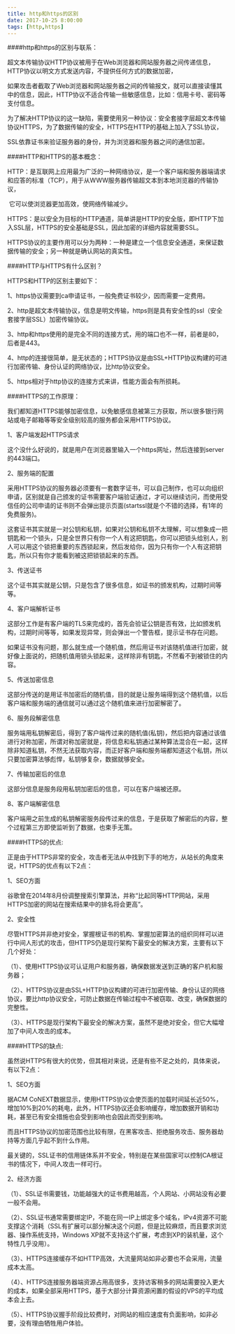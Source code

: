 ```yaml
---
title: http和https的区别
date: 2017-10-25 8:00:00
tags: [http,https]
---
```




####http和https的区别与联系：

超文本传输协议HTTP协议被用于在Web浏览器和网站服务器之间传递信息，HTTP协议以明文方式发送内容，不提供任何方式的数据加密，

如果攻击者截取了Web浏览器和网站服务器之间的传输报文，就可以直接读懂其中的信息，因此，HTTP协议不适合传输一些敏感信息，比如：信用卡号、密码等支付信息。

 

为了解决HTTP协议的这一缺陷，需要使用另一种协议：安全套接字层超文本传输协议HTTPS，为了数据传输的安全，HTTPS在HTTP的基础上加入了SSL协议，

SSL依靠证书来验证服务器的身份，并为浏览器和服务器之间的通信加密。



####HTTP和HTTPS的基本概念：

HTTP：是互联网上应用最为广泛的一种网络协议，是一个客户端和服务器端请求和应答的标准（TCP），用于从WWW服务器传输超文本到本地浏览器的传输协议，

​    它可以使浏览器更加高效，使网络传输减少。

HTTPS：是以安全为目标的HTTP通道，简单讲是HTTP的安全版，即HTTP下加入SSL层，HTTPS的安全基础是SSL，因此加密的详细内容就需要SSL。

HTTPS协议的主要作用可以分为两种：一种是建立一个信息安全通道，来保证数据传输的安全；另一种就是确认网站的真实性。

 

####HTTP与HTTPS有什么区别？                                                                                                                                                                                                                                                                                                                                                                                                                                                                                                                                                                                                                                                                                                                                                                                                                                                                                                                                                                                                                                                                                                                                                                                                                                                                                                                                                                                                                                                            

HTTPS和HTTP的区别主要如下：

1、https协议需要到ca申请证书，一般免费证书较少，因而需要一定费用。

2、http是超文本传输协议，信息是明文传输，https则是具有安全性的ssl（安全套接字层SSL）加密传输协议。

3、http和https使用的是完全不同的连接方式，用的端口也不一样，前者是80，后者是443。

4、http的连接很简单，是无状态的；HTTPS协议是由SSL+HTTP协议构建的可进行加密传输、身份认证的网络协议，比http协议安全。

5、https相对于http协议的连接方式来讲，性能方面会有所损耗。

 

####HTTPS的工作原理：

我们都知道HTTPS能够加密信息，以免敏感信息被第三方获取，所以很多银行网站或电子邮箱等等安全级别较高的服务都会采用HTTPS协议。

1、客户端发起HTTPS请求

这个没什么好说的，就是用户在浏览器里输入一个https网址，然后连接到server的443端口。

2、服务端的配置

采用HTTPS协议的服务器必须要有一套数字证书，可以自己制作，也可以向组织申请，区别就是自己颁发的证书需要客户端验证通过，才可以继续访问，而使用受信任的公司申请的证书则不会弹出提示页面(startssl就是个不错的选择，有1年的免费服务)。

这套证书其实就是一对公钥和私钥，如果对公钥和私钥不太理解，可以想象成一把钥匙和一个锁头，只是全世界只有你一个人有这把钥匙，你可以把锁头给别人，别人可以用这个锁把重要的东西锁起来，然后发给你，因为只有你一个人有这把钥匙，所以只有你才能看到被这把锁锁起来的东西。

3、传送证书

这个证书其实就是公钥，只是包含了很多信息，如证书的颁发机构，过期时间等等。

4、客户端解析证书

这部分工作是有客户端的TLS来完成的，首先会验证公钥是否有效，比如颁发机构，过期时间等等，如果发现异常，则会弹出一个警告框，提示证书存在问题。

如果证书没有问题，那么就生成一个随机值，然后用证书对该随机值进行加密，就好像上面说的，把随机值用锁头锁起来，这样除非有钥匙，不然看不到被锁住的内容。

5、传送加密信息

这部分传送的是用证书加密后的随机值，目的就是让服务端得到这个随机值，以后客户端和服务端的通信就可以通过这个随机值来进行加密解密了。

6、服务段解密信息

服务端用私钥解密后，得到了客户端传过来的随机值(私钥)，然后把内容通过该值进行对称加密，所谓对称加密就是，将信息和私钥通过某种算法混合在一起，这样除非知道私钥，不然无法获取内容，而正好客户端和服务端都知道这个私钥，所以只要加密算法够彪悍，私钥够复杂，数据就够安全。

7、传输加密后的信息

这部分信息是服务段用私钥加密后的信息，可以在客户端被还原。

8、客户端解密信息

客户端用之前生成的私钥解密服务段传过来的信息，于是获取了解密后的内容，整个过程第三方即使监听到了数据，也束手无策。

 

####HTTPS的优点:

正是由于HTTPS非常的安全，攻击者无法从中找到下手的地方，从站长的角度来说，HTTPS的优点有以下2点：

1、SEO方面

谷歌曾在2014年8月份调整搜索引擎算法，并称“比起同等HTTP网站，采用HTTPS加密的网站在搜索结果中的排名将会更高”。

2、安全性

尽管HTTPS并非绝对安全，掌握根证书的机构、掌握加密算法的组织同样可以进行中间人形式的攻击，但HTTPS仍是现行架构下最安全的解决方案，主要有以下几个好处：

（1）、使用HTTPS协议可认证用户和服务器，确保数据发送到正确的客户机和服务器；

（2）、HTTPS协议是由SSL+HTTP协议构建的可进行加密传输、身份认证的网络协议，要比http协议安全，可防止数据在传输过程中不被窃取、改变，确保数据的完整性。

（3）、HTTPS是现行架构下最安全的解决方案，虽然不是绝对安全，但它大幅增加了中间人攻击的成本。

 

####HTTPS的缺点:

虽然说HTTPS有很大的优势，但其相对来说，还是有些不足之处的，具体来说，有以下2点：

1、SEO方面

据ACM CoNEXT数据显示，使用HTTPS协议会使页面的加载时间延长近50%，增加10%到20%的耗电，此外，HTTPS协议还会影响缓存，增加数据开销和功耗，甚至已有安全措施也会受到影响也会因此而受到影响。

而且HTTPS协议的加密范围也比较有限，在黑客攻击、拒绝服务攻击、服务器劫持等方面几乎起不到什么作用。

最关键的，SSL证书的信用链体系并不安全，特别是在某些国家可以控制CA根证书的情况下，中间人攻击一样可行。

2、经济方面

（1）、SSL证书需要钱，功能越强大的证书费用越高，个人网站、小网站没有必要一般不会用。

（2）、SSL证书通常需要绑定IP，不能在同一IP上绑定多个域名，IPv4资源不可能支撑这个消耗（SSL有扩展可以部分解决这个问题，但是比较麻烦，而且要求浏览器、操作系统支持，Windows XP就不支持这个扩展，考虑到XP的装机量，这个特性几乎没用）。

（3）、HTTPS连接缓存不如HTTP高效，大流量网站如非必要也不会采用，流量成本太高。

（4）、HTTPS连接服务器端资源占用高很多，支持访客稍多的网站需要投入更大的成本，如果全部采用HTTPS，基于大部分计算资源闲置的假设的VPS的平均成本会上去。

（5）、HTTPS协议握手阶段比较费时，对网站的相应速度有负面影响，如非必要，没有理由牺牲用户体验。